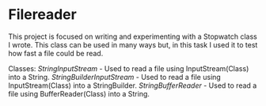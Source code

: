 # Filereader
This project is focused on writing and experimenting with a Stopwatch class I wrote. This class can be used in many ways but, in this task I used it to test how fast a file could be read.

Classes: *StringInputStream* - Used to read a file using InputStream(Class) into a String.
         *StringBuilderInputStream* - Used to read a file using InputStream(Class) into a StringBuilder.
         *StringBufferReader* - Used to read a file using BufferReader(Class) into a String.


